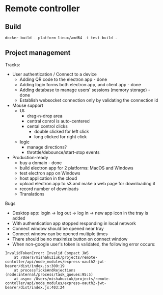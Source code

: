 # Remote controller

## Build

`docker build --platform linux/amd64 -t test-build .`


## Project management
Tracks:
- User authentication / Connect to a device
    - Adding QR code to the electron app - done
    - Adding login forms both electron app, and client app - done
    - Adding database to manage users' sessions (memory storage) - done
    - Establish websocket connection only by validating the connection id
- Mouse support 
    - UI:
        - drag-n-drop area
        - central conrol is auto-centered
        - cental control clicks
            - double clicked for left click
            - long clicked for right click
    - logic
        - manage directions?
        - throttle/debounce/start-stop events
- Production-ready
    - buy a domain - done
    - build electron app for 2 platforms: MacOS and Windows
    - test electron app on Windows
    - host application in the cloud
    - upload electron app to s3 and make a web page for downloading it
    - record number of downloads
    - Translations

Bugs
- Desktop app: login -> log out -> log in -> new app icon in the tray is added
- With authentication app stopped responding in local network
- Connect window should be opened near tray
- Connect window can be opened multiple times
- There should be no maximize button on connect window
- When non-google user's token is validated, the following error occurs: 
```
InvalidTokenError: Invalid Compact JWS
    at /Users/mishahuziuk/projects/remote-contoller/api/node_modules/express-oauth2-jwt-bearer/dist/index.js:300:19
    at processTicksAndRejections (node:internal/process/task_queues:95:5)
    at async /Users/mishahuziuk/projects/remote-contoller/api/node_modules/express-oauth2-jwt-bearer/dist/index.js:403:24
```